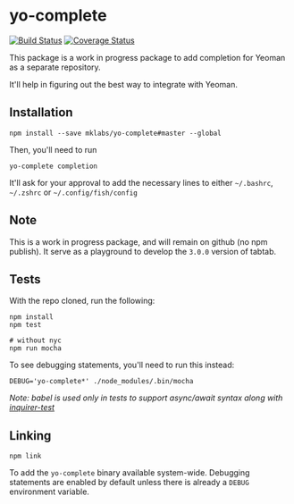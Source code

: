# yo-complete

[![Build Status](https://travis-ci.org/mklabs/yo-complete.svg?branch=master)](https://travis-ci.org/mklabs/yo-complete)
[![Coverage Status](https://coveralls.io/repos/github/mklabs/yo-complete/badge.svg?branch=master)](https://coveralls.io/github/mklabs/yo-complete?branch=master)

This package is a work in progress package to add completion for Yeoman as a
separate repository.

It'll help in figuring out the best way to integrate with Yeoman.

## Installation

    npm install --save mklabs/yo-complete#master --global

Then, you'll need to run

    yo-complete completion

It'll ask for your approval to add the necessary lines to either `~/.bashrc`,
`~/.zshrc` or `~/.config/fish/config`

## Note

This is a work in progress package, and will remain on github (no npm publish).
It serve as a playground to develop the `3.0.0` version of tabtab.

## Tests

With the repo cloned, run the following:

    npm install
    npm test

    # without nyc
    npm run mocha

To see debugging statements, you'll need to run this instead:

    DEBUG='yo-complete*' ./node_modules/.bin/mocha

*Note: babel is used only in tests to support async/await syntax along with [inquirer-test](https://github.com/ewnd9/inquirer-test)*

## Linking

    npm link

To add the `yo-complete` binary available system-wide. Debugging statements are
enabled by default unless there is already a `DEBUG` environment variable.
